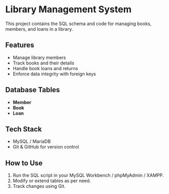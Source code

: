 # Library Management System

This project contains the SQL schema and code for managing books, members, and loans in a library.

## Features
- Manage library members
- Track books and their details
- Handle book loans and returns
- Enforce data integrity with foreign keys

## Database Tables
- **Member**
- **Book**
- **Loan**

## Tech Stack
- MySQL / MariaDB
- Git & GitHub for version control

## How to Use
1. Run the SQL script in your MySQL Workbench / phpMyAdmin / XAMPP.
2. Modify or extend tables as per need.
3. Track changes using Git.

